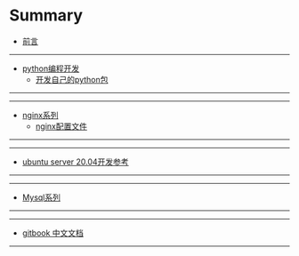 # Summary

* [前言](README.md)

---
<!-- python编程开发 -->
- [python编程开发](python/README.md)
  - [开发自己的python包](./python/package.md)
---
---
<!-- nginx 系列 -->
- [nginx系列](nginx/README.md)
  - [nginx配置文件](./nginx/nginx-setting.md)
---


---
<!-- Ubuntu 系列 -->
- [ubuntu server 20.04开发参考](ubuntu/ubuntu-server.md)
---
---
<!-- Mysql -->
- [Mysql系列](mysql/mac下安装使用mysql.md)
---


---
<!-- 文档 -->
- [gitbook 中文文档](https://chrisniael.gitbooks.io/gitbook-documentation/content/index.html)
---